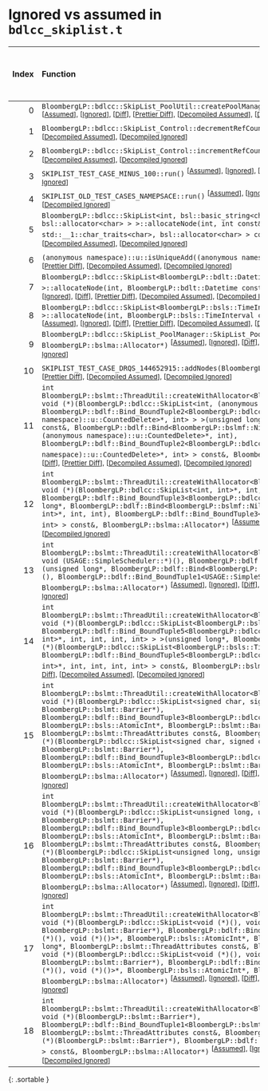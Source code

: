 # Ignored vs assumed in `bdlcc_skiplist.t`

<script src="../sorttable.js"></script>

|   Index | Function                                                                                                                                                                                                                                                                                                                                                                                                                                                                                                                                                                                                                                                                                                                                                                                                                                                                                                                                                                                                                                                                                                  |   Difference in number of lines |   Function size difference in bytes |   Number of lines in assumed build | Number of bytes in assumed build   |   Number of lines in ignored build | Number of bytes in ignored build   |
|--------:|:----------------------------------------------------------------------------------------------------------------------------------------------------------------------------------------------------------------------------------------------------------------------------------------------------------------------------------------------------------------------------------------------------------------------------------------------------------------------------------------------------------------------------------------------------------------------------------------------------------------------------------------------------------------------------------------------------------------------------------------------------------------------------------------------------------------------------------------------------------------------------------------------------------------------------------------------------------------------------------------------------------------------------------------------------------------------------------------------------------|--------------------------------:|------------------------------------:|-----------------------------------:|:-----------------------------------|-----------------------------------:|:-----------------------------------|
|       0 | `BloombergLP::bdlcc::SkipList_PoolUtil::createPoolManager(int*, int, BloombergLP::bslma::Allocator*)` <sup>\[[Assumed](0-assume)\], \[[Ignored](0-none)\], \[[Diff](0.diff.html)\], \[[Prettier Diff](0-diff.html)\], \[[Decompiled Assumed](0-assume-decompiled.txt)\], \[[Decompiled Ignored](0-none-decompiled.txt)\]</sup>                                                                                                                                                                                                                                                                                                                                                                                                                                                                                                                                                                                                                                                                                                                                                                            |                              90 |                                 384 |                                125 | 480                                |                                 35 | 96                                 |
|       1 | `BloombergLP::bdlcc::SkipList_Control::decrementRefCount()` <sup>\[[Assumed](1-assume)\], \[[Ignored](1-none)\], \[[Diff](1.diff.html)\], \[[Prettier Diff](1-diff.html)\], \[[Decompiled Assumed](1-assume-decompiled.txt)\], \[[Decompiled Ignored](1-none-decompiled.txt)\]</sup>                                                                                                                                                                                                                                                                                                                                                                                                                                                                                                                                                                                                                                                                                                                                                                                                                      |                               7 |                                  16 |                                 21 | 64                                 |                                 14 | 48                                 |
|       2 | `BloombergLP::bdlcc::SkipList_Control::incrementRefCount()` <sup>\[[Assumed](2-assume)\], \[[Ignored](2-none)\], \[[Diff](2.diff.html)\], \[[Prettier Diff](2-diff.html)\], \[[Decompiled Assumed](2-assume-decompiled.txt)\], \[[Decompiled Ignored](2-none-decompiled.txt)\]</sup>                                                                                                                                                                                                                                                                                                                                                                                                                                                                                                                                                                                                                                                                                                                                                                                                                      |                               7 |                                  16 |                                 21 | 64                                 |                                 14 | 48                                 |
|       3 | `SKIPLIST_TEST_CASE_MINUS_100::run()` <sup>\[[Assumed](3-assume)\], \[[Ignored](3-none)\], \[[Diff](3.diff.html)\], \[[Prettier Diff](3-diff.html)\], \[[Decompiled Assumed](3-assume-decompiled.txt)\], \[[Decompiled Ignored](3-none-decompiled.txt)\]</sup>                                                                                                                                                                                                                                                                                                                                                                                                                                                                                                                                                                                                                                                                                                                                                                                                                                            |                               5 |                                  32 |                                259 | 1,216                              |                                254 | 1,184                              |
|       4 | `SKIPLIST_OLD_TEST_CASES_NAMEPSACE::run()` <sup>\[[Assumed](4-assume)\], \[[Ignored](4-none)\], \[[Diff](4.diff.html)\], \[[Prettier Diff](4-diff.html)\], \[[Decompiled Assumed](4-assume-decompiled.txt)\], \[[Decompiled Ignored](4-none-decompiled.txt)\]</sup>                                                                                                                                                                                                                                                                                                                                                                                                                                                                                                                                                                                                                                                                                                                                                                                                                                       |                               4 |                                  16 |                                387 | 1,744                              |                                383 | 1,728                              |
|       5 | `BloombergLP::bdlcc::SkipList<int, bsl::basic_string<char, std::__1::char_traits<char>, bsl::allocator<char> > >::allocateNode(int, int const&, bsl::basic_string<char, std::__1::char_traits<char>, bsl::allocator<char> > const&)` <sup>\[[Assumed](5-assume)\], \[[Ignored](5-none)\], \[[Diff](5.diff.html)\], \[[Prettier Diff](5-diff.html)\], \[[Decompiled Assumed](5-assume-decompiled.txt)\], \[[Decompiled Ignored](5-none-decompiled.txt)\]</sup>                                                                                                                                                                                                                                                                                                                                                                                                                                                                                                                                                                                                                                             |                              -1 |                                 -16 |                                 90 | 304                                |                                 91 | 320                                |
|       6 | `(anonymous namespace)::u::isUniqueAdd((anonymous namespace)::u::AddMode)` <sup>\[[Assumed](6-assume)\], \[[Ignored](6-none)\], \[[Diff](6.diff.html)\], \[[Prettier Diff](6-diff.html)\], \[[Decompiled Assumed](6-assume-decompiled.txt)\], \[[Decompiled Ignored](6-none-decompiled.txt)\]</sup>                                                                                                                                                                                                                                                                                                                                                                                                                                                                                                                                                                                                                                                                                                                                                                                                       |                              -2 |                                   0 |                                 48 | 176                                |                                 50 | 176                                |
|       7 | `BloombergLP::bdlcc::SkipList<BloombergLP::bdlt::Datetime, bsl::function<void ()> >::allocateNode(int, BloombergLP::bdlt::Datetime const&, bsl::function<void ()> const&)` <sup>\[[Assumed](7-assume)\], \[[Ignored](7-none)\], \[[Diff](7.diff.html)\], \[[Prettier Diff](7-diff.html)\], \[[Decompiled Assumed](7-assume-decompiled.txt)\], \[[Decompiled Ignored](7-none-decompiled.txt)\]</sup>                                                                                                                                                                                                                                                                                                                                                                                                                                                                                                                                                                                                                                                                                                       |                              -2 |                                   0 |                                 67 | 224                                |                                 69 | 224                                |
|       8 | `BloombergLP::bdlcc::SkipList<BloombergLP::bsls::TimeInterval, bsl::function<void ()> >::allocateNode(int, BloombergLP::bsls::TimeInterval const&, bsl::function<void ()> const&)` <sup>\[[Assumed](8-assume)\], \[[Ignored](8-none)\], \[[Diff](8.diff.html)\], \[[Prettier Diff](8-diff.html)\], \[[Decompiled Assumed](8-assume-decompiled.txt)\], \[[Decompiled Ignored](8-none-decompiled.txt)\]</sup>                                                                                                                                                                                                                                                                                                                                                                                                                                                                                                                                                                                                                                                                                               |                              -2 |                                   0 |                                 67 | 224                                |                                 69 | 224                                |
|       9 | `BloombergLP::bdlcc::SkipList_PoolManager::SkipList_PoolManager(int*, int, BloombergLP::bslma::Allocator*)` <sup>\[[Assumed](9-assume)\], \[[Ignored](9-none)\], \[[Diff](9.diff.html)\], \[[Prettier Diff](9-diff.html)\], \[[Decompiled Assumed](9-assume-decompiled.txt)\], \[[Decompiled Ignored](9-none-decompiled.txt)\]</sup>                                                                                                                                                                                                                                                                                                                                                                                                                                                                                                                                                                                                                                                                                                                                                                      |                              -3 |                                 -16 |                                126 | 480                                |                                129 | 496                                |
|      10 | `SKIPLIST_TEST_CASE_DRQS_144652915::addNodes(BloombergLP::bslmt::Barrier*)` <sup>\[[Assumed](10-assume)\], \[[Ignored](10-none)\], \[[Diff](10.diff.html)\], \[[Prettier Diff](10-diff.html)\], \[[Decompiled Assumed](10-assume-decompiled.txt)\], \[[Decompiled Ignored](10-none-decompiled.txt)\]</sup>                                                                                                                                                                                                                                                                                                                                                                                                                                                                                                                                                                                                                                                                                                                                                                                                |                              -5 |                                   0 |                                136 | 528                                |                                141 | 528                                |
|      11 | `int BloombergLP::bslmt::ThreadUtil::createWithAllocator<BloombergLP::bdlf::Bind<BloombergLP::bslmf::Nil, void (*)(BloombergLP::bdlcc::SkipList<int, (anonymous namespace)::u::CountedDelete>*, int), BloombergLP::bdlf::Bind_BoundTuple2<BloombergLP::bdlcc::SkipList<int, (anonymous namespace)::u::CountedDelete>*, int> > >(unsigned long*, BloombergLP::bslmt::ThreadAttributes const&, BloombergLP::bdlf::Bind<BloombergLP::bslmf::Nil, void (*)(BloombergLP::bdlcc::SkipList<int, (anonymous namespace)::u::CountedDelete>*, int), BloombergLP::bdlf::Bind_BoundTuple2<BloombergLP::bdlcc::SkipList<int, (anonymous namespace)::u::CountedDelete>*, int> > const&, BloombergLP::bslma::Allocator*)` <sup>\[[Assumed](11-assume)\], \[[Ignored](11-none)\], \[[Diff](11.diff.html)\], \[[Prettier Diff](11-diff.html)\], \[[Decompiled Assumed](11-assume-decompiled.txt)\], \[[Decompiled Ignored](11-none-decompiled.txt)\]</sup>                                                                                                                                                                 |                              -6 |                                 -16 |                                 99 | 352                                |                                105 | 368                                |
|      12 | `int BloombergLP::bslmt::ThreadUtil::createWithAllocator<BloombergLP::bdlf::Bind<BloombergLP::bslmf::Nil, void (*)(BloombergLP::bdlcc::SkipList<int, int>*, int, int), BloombergLP::bdlf::Bind_BoundTuple3<BloombergLP::bdlcc::SkipList<int, int>*, int, int> > >(unsigned long*, BloombergLP::bdlf::Bind<BloombergLP::bslmf::Nil, void (*)(BloombergLP::bdlcc::SkipList<int, int>*, int, int), BloombergLP::bdlf::Bind_BoundTuple3<BloombergLP::bdlcc::SkipList<int, int>*, int, int> > const&, BloombergLP::bslma::Allocator*)` <sup>\[[Assumed](12-assume)\], \[[Ignored](12-none)\], \[[Diff](12.diff.html)\], \[[Prettier Diff](12-diff.html)\], \[[Decompiled Assumed](12-assume-decompiled.txt)\], \[[Decompiled Ignored](12-none-decompiled.txt)\]</sup>                                                                                                                                                                                                                                                                                                                                          |                              -6 |                                 -16 |                                110 | 400                                |                                116 | 416                                |
|      13 | `int BloombergLP::bslmt::ThreadUtil::createWithAllocator<BloombergLP::bdlf::Bind<BloombergLP::bslmf::Nil, void (USAGE::SimpleScheduler::*)(), BloombergLP::bdlf::Bind_BoundTuple1<USAGE::SimpleScheduler*> > >(unsigned long*, BloombergLP::bdlf::Bind<BloombergLP::bslmf::Nil, void (USAGE::SimpleScheduler::*)(), BloombergLP::bdlf::Bind_BoundTuple1<USAGE::SimpleScheduler*> > const&, BloombergLP::bslma::Allocator*)` <sup>\[[Assumed](13-assume)\], \[[Ignored](13-none)\], \[[Diff](13.diff.html)\], \[[Prettier Diff](13-diff.html)\], \[[Decompiled Assumed](13-assume-decompiled.txt)\], \[[Decompiled Ignored](13-none-decompiled.txt)\]</sup>                                                                                                                                                                                                                                                                                                                                                                                                                                                |                              -6 |                                 -16 |                                106 | 384                                |                                112 | 400                                |
|      14 | `int BloombergLP::bslmt::ThreadUtil::createWithAllocator<BloombergLP::bdlf::Bind<BloombergLP::bslmf::Nil, void (*)(BloombergLP::bdlcc::SkipList<BloombergLP::bsls::TimeInterval, int>*, int, int, int, int), BloombergLP::bdlf::Bind_BoundTuple5<BloombergLP::bdlcc::SkipList<BloombergLP::bsls::TimeInterval, int>*, int, int, int, int> > >(unsigned long*, BloombergLP::bdlf::Bind<BloombergLP::bslmf::Nil, void (*)(BloombergLP::bdlcc::SkipList<BloombergLP::bsls::TimeInterval, int>*, int, int, int, int), BloombergLP::bdlf::Bind_BoundTuple5<BloombergLP::bdlcc::SkipList<BloombergLP::bsls::TimeInterval, int>*, int, int, int, int> > const&, BloombergLP::bslma::Allocator*)` <sup>\[[Assumed](14-assume)\], \[[Ignored](14-none)\], \[[Diff](14.diff.html)\], \[[Prettier Diff](14-diff.html)\], \[[Decompiled Assumed](14-assume-decompiled.txt)\], \[[Decompiled Ignored](14-none-decompiled.txt)\]</sup>                                                                                                                                                                                  |                              -7 |                                 -32 |                                113 | 400                                |                                120 | 432                                |
|      15 | `int BloombergLP::bslmt::ThreadUtil::createWithAllocator<BloombergLP::bdlf::Bind<BloombergLP::bslmf::Nil, void (*)(BloombergLP::bdlcc::SkipList<signed char, signed char>*, BloombergLP::bsls::AtomicInt*, BloombergLP::bslmt::Barrier*), BloombergLP::bdlf::Bind_BoundTuple3<BloombergLP::bdlcc::SkipList<signed char, signed char>*, BloombergLP::bsls::AtomicInt*, BloombergLP::bslmt::Barrier*> > >(unsigned long*, BloombergLP::bslmt::ThreadAttributes const&, BloombergLP::bdlf::Bind<BloombergLP::bslmf::Nil, void (*)(BloombergLP::bdlcc::SkipList<signed char, signed char>*, BloombergLP::bsls::AtomicInt*, BloombergLP::bslmt::Barrier*), BloombergLP::bdlf::Bind_BoundTuple3<BloombergLP::bdlcc::SkipList<signed char, signed char>*, BloombergLP::bsls::AtomicInt*, BloombergLP::bslmt::Barrier*> > const&, BloombergLP::bslma::Allocator*)` <sup>\[[Assumed](15-assume)\], \[[Ignored](15-none)\], \[[Diff](15.diff.html)\], \[[Prettier Diff](15-diff.html)\], \[[Decompiled Assumed](15-assume-decompiled.txt)\], \[[Decompiled Ignored](15-none-decompiled.txt)\]</sup>                 |                              -8 |                                 -32 |                                100 | 352                                |                                108 | 384                                |
|      16 | `int BloombergLP::bslmt::ThreadUtil::createWithAllocator<BloombergLP::bdlf::Bind<BloombergLP::bslmf::Nil, void (*)(BloombergLP::bdlcc::SkipList<unsigned long, unsigned long>*, BloombergLP::bsls::AtomicInt*, BloombergLP::bslmt::Barrier*), BloombergLP::bdlf::Bind_BoundTuple3<BloombergLP::bdlcc::SkipList<unsigned long, unsigned long>*, BloombergLP::bsls::AtomicInt*, BloombergLP::bslmt::Barrier*> > >(unsigned long*, BloombergLP::bslmt::ThreadAttributes const&, BloombergLP::bdlf::Bind<BloombergLP::bslmf::Nil, void (*)(BloombergLP::bdlcc::SkipList<unsigned long, unsigned long>*, BloombergLP::bsls::AtomicInt*, BloombergLP::bslmt::Barrier*), BloombergLP::bdlf::Bind_BoundTuple3<BloombergLP::bdlcc::SkipList<unsigned long, unsigned long>*, BloombergLP::bsls::AtomicInt*, BloombergLP::bslmt::Barrier*> > const&, BloombergLP::bslma::Allocator*)` <sup>\[[Assumed](16-assume)\], \[[Ignored](16-none)\], \[[Diff](16.diff.html)\], \[[Prettier Diff](16-diff.html)\], \[[Decompiled Assumed](16-assume-decompiled.txt)\], \[[Decompiled Ignored](16-none-decompiled.txt)\]</sup> |                              -8 |                                 -32 |                                100 | 352                                |                                108 | 384                                |
|      17 | `int BloombergLP::bslmt::ThreadUtil::createWithAllocator<BloombergLP::bdlf::Bind<BloombergLP::bslmf::Nil, void (*)(BloombergLP::bdlcc::SkipList<void (*)(), void (*)()>*, BloombergLP::bsls::AtomicInt*, BloombergLP::bslmt::Barrier*), BloombergLP::bdlf::Bind_BoundTuple3<BloombergLP::bdlcc::SkipList<void (*)(), void (*)()>*, BloombergLP::bsls::AtomicInt*, BloombergLP::bslmt::Barrier*> > >(unsigned long*, BloombergLP::bslmt::ThreadAttributes const&, BloombergLP::bdlf::Bind<BloombergLP::bslmf::Nil, void (*)(BloombergLP::bdlcc::SkipList<void (*)(), void (*)()>*, BloombergLP::bsls::AtomicInt*, BloombergLP::bslmt::Barrier*), BloombergLP::bdlf::Bind_BoundTuple3<BloombergLP::bdlcc::SkipList<void (*)(), void (*)()>*, BloombergLP::bsls::AtomicInt*, BloombergLP::bslmt::Barrier*> > const&, BloombergLP::bslma::Allocator*)` <sup>\[[Assumed](17-assume)\], \[[Ignored](17-none)\], \[[Diff](17.diff.html)\], \[[Prettier Diff](17-diff.html)\], \[[Decompiled Assumed](17-assume-decompiled.txt)\], \[[Decompiled Ignored](17-none-decompiled.txt)\]</sup>                         |                              -8 |                                 -32 |                                100 | 352                                |                                108 | 384                                |
|      18 | `int BloombergLP::bslmt::ThreadUtil::createWithAllocator<BloombergLP::bdlf::Bind<BloombergLP::bslmf::Nil, void (*)(BloombergLP::bslmt::Barrier*), BloombergLP::bdlf::Bind_BoundTuple1<BloombergLP::bslmt::Barrier*> > >(unsigned long*, BloombergLP::bslmt::ThreadAttributes const&, BloombergLP::bdlf::Bind<BloombergLP::bslmf::Nil, void (*)(BloombergLP::bslmt::Barrier*), BloombergLP::bdlf::Bind_BoundTuple1<BloombergLP::bslmt::Barrier*> > const&, BloombergLP::bslma::Allocator*)` <sup>\[[Assumed](18-assume)\], \[[Ignored](18-none)\], \[[Diff](18.diff.html)\], \[[Prettier Diff](18-diff.html)\], \[[Decompiled Assumed](18-assume-decompiled.txt)\], \[[Decompiled Ignored](18-none-decompiled.txt)\]</sup>                                                                                                                                                                                                                                                                                                                                                                                 |                              -8 |                                 -32 |                                 96 | 336                                |                                104 | 368                                |
{: .sortable }
